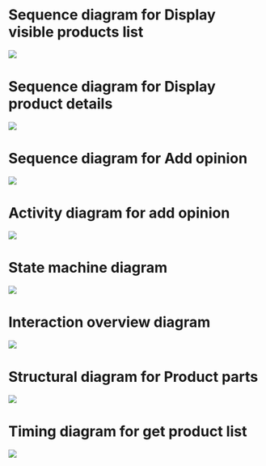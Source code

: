 # Sequence diagram for Display visible products list
<!--
```plantuml
@startuml
    note right of ":Database"
        Display visible products list
    endnote
    
    actor       "Logged in user" as User
    participant ":UserPanel"             as UserFE
    participant ":BackendCommunication"  as BeComm
    participant ":ProductLogic"          as Product
    participant ":DatabaseCommunication" as DbComm
    participant ":Database"
    
    User    -> UserFE      : Open products page
    activate UserFE
    UserFE  -> BeComm      : getProducts(1)
    activate BeComm
    BeComm  -> Product     : getProduct(1)
    activate Product
    Product -> DbComm      : getVisibleProducts()
    activate DbComm
    DbComm  -> ":Database" : SQL SELECT
    activate ":Database"
    
    return Data
    return Product[]
    return Product[]
    return Product[]
    return Products on products page
    
@enduml
```
-->
![](media/sequence1.png)
# Sequence diagram for Display product details
<!--
```plantuml
@startuml
    note right of ":Database"
        Display product details
    endnote
    
    actor       "Logged in user" as User
    participant ":UserPanel"             as UserFE
    participant ":BackendCommunication"  as BeComm
    participant ":ProductLogic"          as Product
    participant ":DatabaseCommunication" as DbComm
    participant ":Database"
    
    User    -> UserFE      : Open product details page
    activate UserFE
    UserFE  -> BeComm      : getProductDetails(sku)
    activate BeComm
    BeComm  -> Product     : getProductsDetails(sku)
    activate Product
    Product -> DbComm      : getProductBySku(sku)
    activate DbComm
    DbComm  -> ":Database" : SQL SELECT
    activate ":Database"
    alt No product with given sku
        ":Database" -/-> DbComm : Empty list
        DbComm  -/-> Product    : Exception
        Product -/-> BeComm     : Exception
        BeComm  -/-> UserFE     : Exception
        UserFE  -/-> User       : Display error
    else Product found
        return Data
        return Product
        return Product
        return Product
        return Product details
    end
    
@enduml
```
-->
![](media/sequence2.png)
# Sequence diagram for Add opinion
<!--
```plantuml
```plantuml
@startuml
    note right of ":Database"
        Add opinion
    endnote
    
    actor       "Logged in user" as User
    participant ":UserPanel"             as UserFE
    participant ":BackendCommunication"  as BeComm
    participant ":OpinionLogic"          as Opinion
    participant ":DatabaseCommunication" as DbComm
    participant ":Database"
    
    User    -> UserFE              : Add product opinion
    activate UserFE
    UserFE  -> BeComm              : addOpinion(opinion)
    activate BeComm
    BeComm  -> Opinion             : addOpinion(opinion)
    activate Opinion
    alt Form validation failed
        UserFE -/-> User            : Display error
    else Form validation successful
        alt Authorization failed
            Opinion -/-> BeComm         : Exception
            BeComm -/-> UserFE          : Exception
            UserFE -/-> User            : Display error
        else Request validation failed
            Opinion -/-> BeComm         : Exception
            BeComm -/-> UserFE          : Exception
            UserFE -/-> User            : Display error
        else Request validation positive and Authorization successful
            Opinion -> DbComm          : addProductOpinion(opinion)
            activate DbComm
            DbComm  -> ":Database"     : SQL INSERT
            activate ":Database"
            alt Database error
                ":Database" -/-> DbComm : Exception
                DbComm -/-> Opinion     : Exception
                Opinion -/-> BeComm     : Exception
                BeComm -/-> UserFE      : Exception
                UserFE -/-> User        : Display error
            else Database successresponse
                ":Database" -/-> DbComm : Data
                deactivate ":Database"
                DbComm -/-> Opinion     : Opinion
                deactivate DbComm
                Opinion -/-> BeComm     : Opinion
                deactivate Opinion
                BeComm -/-> UserFE      : Opinion
                deactivate BeComm
                UserFE -/-> User        : Display success
                deactivate UserFE
            end
        end
    end
    
@enduml
```
-->
![](media/sequence3.png)
# Activity diagram for add opinion
<!--
```plantuml
@startuml

start
:Get Opinion from form filled by user;
if (Is form validation successful?) then ([yes])
    :Call to backend with Opinion;
    if (Is non admin user?) then ([yes])
        if (Is validation succesful?) then ([yes])
            :Return success;
            :Handle and return response;
            :Display success;
            stop;
        else ([no])
            :Return error;
        endif;
    else ([no])
        :Return error;
    endif;
else ([no])
    :Return error;
endif;
:Handle and return response;
end;

@enduml
```
-->
![](media/activity.png)

# State machine diagram
<!--
```plantuml
@startuml
[*] -> Unauthorized

state Unauthorized {
  Unauthorized -/-> Authorizing : Request
}

state Authorizing {
  Authorizing -/-> Authorized : Request authorized
  Authorizing -/-> Unauthorized : Request failed
}

state Authorized {
  Authorized -/-> Unauthorized : Token expired
}

@enduml
```
-->
![](media/stateMachine.png)
# Interaction overview diagram

<!---
```plantuml
@startuml
Start

:Display visible products list
{{
    actor       User
    participant ":UserPanel"             as UserFE
    participant ":BackendCommunication"  as BeComm
    participant ":ProductLogic"          as Product
    participant ":DatabaseCommunication" as DbComm
    participant ":Database"
    
    User    -> UserFE      : Open product details page
    activate UserFE
    UserFE  -> BeComm      : getProductDetails(sku)
    activate BeComm
    BeComm  -> Product     : getProductsDetails(sku)
    activate Product
    Product -> DbComm      : getProductBySku(sku)
    activate DbComm
    DbComm  -> ":Database" : SQL SELECT
    activate ":Database"
    alt No product with given sku
        ":Database" -> DbComm : Empty list
        DbComm  -> Product    : Exception
        Product -> BeComm     : Exception
        BeComm  -> UserFE     : Exception
        UserFE  -> User       : Display error
    else Product found
        return Data
        return Product
        return Product
        return Product
        return Product details
    end
}}
;
if () then ([display product details])
    :Display product details
    {{
        actor       User
        participant ":UserPanel"             as UserFE
        participant ":BackendCommunication"  as BeComm
        participant ":ProductLogic"          as Product
        participant ":DatabaseCommunication" as DbComm
        participant ":Database"
        
        User    -> UserFE      : Open product details page
        activate UserFE
        UserFE  -> BeComm      : getProductDetails(sku)
        activate BeComm
        BeComm  -> Product     : getProductsDetails(sku)
        activate Product
        Product -> DbComm      : getProductBySku(sku)
        activate DbComm
        DbComm  -> ":Database" : SQL SELECT
        activate ":Database"
        alt No product with given sku
            ":Database" -/-> DbComm : Empty list
            DbComm  -/-> Product    : Exception
            Product -/-> BeComm     : Exception
            BeComm  -/-> UserFE     : Exception
            UserFE  -/-> User       : Display error
        else Product found
            return Data
            return Product
            return Product
            return Product
            return Product details
        end
    }}
    ;
    if () then ([add opinion])
        :Add opinion
        {{
            actor       "Logged in User" as User
            participant ":UserPanel"             as UserFE
            participant ":BackendCommunication"  as BeComm
            participant ":OpinionLogic"          as Opinion
            participant ":DatabaseCommunication" as DbComm
            participant ":Database"
            
            User    -> UserFE              : Add product opinion
            activate UserFE
            UserFE  -> BeComm              : addOpinion(opinion)
            activate BeComm
            BeComm  -> Opinion             : addOpinion(opinion)
            activate Opinion
            alt Authorization failed
                Opinion -/-> BeComm         : Exception
                BeComm -/-> UserFE          : Exception
                UserFE -/-> User            : Display error
            else Request validation failed
                Opinion -/-> BeComm         : Exception
                BeComm -/-> UserFE          : Exception
                UserFE -/-> User            : Display error
            else Request validation positive
                Opinion -> DbComm          : addProductOpinion(opinion)
                activate DbComm
                DbComm  -> ":Database"     : SQL INSERT
                activate ":Database"
                alt Database error
                    ":Database" -/-> DbComm : Exception
                    DbComm -/-> Opinion     : Exception
                    Opinion -/-> BeComm     : Exception
                    BeComm -/-> UserFE      : Exception
                    UserFE -/-> User        : Display error
                else Database successresponse
                    ":Database" -/-> DbComm : Data
                    deactivate ":Database"
                    DbComm -/-> Opinion     : Opinion
                    deactivate DbComm
                    Opinion -/-> BeComm     : Opinion
                    deactivate Opinion
                    BeComm -/-> UserFE      : Opinion
                    deactivate BeComm
                    UserFE -/-> User        : Display success
                    deactivate UserFE
                end
            end
        }}
        ;
    else ([back to products list])
        stop;
    endif;
else ([not displaing detail of any product])
    stop;
    endif;
Stop
@enduml
```
--->
![](media/interactionOverview.png)

# Structural diagram for Product parts
<!--
```plantuml
card Product {
    card sku
    card name
    card description
    card opinionAvg
    card pictureUrl
    card visible
    card user
    
    card category
    card opinion
    card suggestion
}
sku "1" -- "1" name
sku "1" -- "1" description
sku "1" -- "1" opinionAvg
sku "1" -- "1" pictureUrl
sku "1" -- "1" visible
sku "1" -- "1" user

sku "1" -- "0..*" category
sku "1" -- "0..*" opinion
sku "1" -- "0..*" suggestion
```
-->
![](media/structural.png)

# Timing diagram for get product list
<!--
```plantuml
@startuml
robust "Backend" as BE
robust "Frontend" as FE
scale 100 as 30 pixels

@0
BE is Waiting
FE is Idle

@16
BE is Waiting
FE is Processing

@2630
FE -> BE : Get product list
BE is Processing
FE is Waiting

@3380
BE is Waiting
FE is Processing

@3900
BE is Waiting
FE is Processing

@enduml
```
-->
![](media/timing.png)